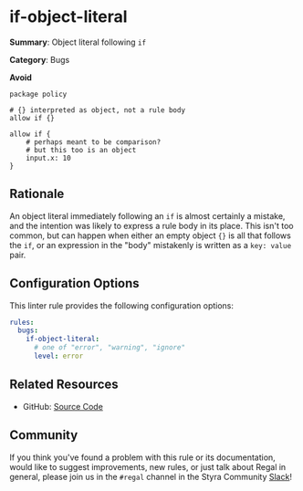 # if-object-literal

**Summary**: Object literal following `if`

**Category**: Bugs

**Avoid**
```rego
package policy

# {} interpreted as object, not a rule body
allow if {}

allow if {
    # perhaps meant to be comparison?
    # but this too is an object
    input.x: 10
}
```

## Rationale

An object literal immediately following an `if` is almost certainly a mistake, and the intention was likely to express
a rule body in its place. This isn't too common, but can happen when either an empty object `{}` is all that follows the
`if`, or an expression in the "body" mistakenly is written as a `key: value` pair.

## Configuration Options

This linter rule provides the following configuration options:

```yaml
rules:
  bugs:
    if-object-literal:
      # one of "error", "warning", "ignore"
      level: error
```

## Related Resources

- GitHub: [Source Code](https://github.com/StyraInc/regal/blob/main/bundle/regal/rules/bugs/if-object-literal/if_object_literal.rego)

## Community

If you think you've found a problem with this rule or its documentation, would like to suggest improvements, new rules,
or just talk about Regal in general, please join us in the `#regal` channel in the Styra Community
[Slack](https://communityinviter.com/apps/styracommunity/signup)!

